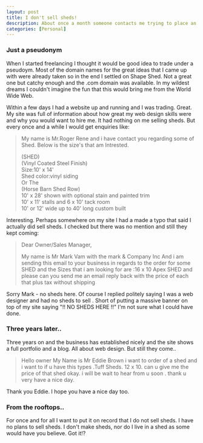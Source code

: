 ```yaml
--- 
layout: post
title: I don't sell sheds!
description: About once a month someone contacts me trying to place an order for a shed. A real shed that you can sit in. For once and for all I want to say I don't sell sheds..
categories: [Personal]
---
```

<h3>Just a pseudonym</h3>
<p>When I started freelancing I thought it would be good idea to trade under a pseudoym. Most of the domain names for the great ideas that I came up with were already taken so in the end I settled on Shape Shed. Not a great one but catchy enough and the .com domain was available. In my wildest dreams I couldn't imagine the fun that this would bring me from the World Wide Web.</p>

<p>Within a few days I had a website up and running and I was trading. Great. My site was full of information about how great my web design skills were and why you would want to hire me. It had nothing on me selling sheds. But every once and a while I would get enquiries like:</p>

<blockquote>
<p>My name is Mr.Roger Rene and i have contact you regarding some of Shed. Below is the size's that am Intrested. </p>
     
<p>(SHED)<br />
(Vinyl Coated Steel Finish)<br />
Size:10' x 14'<br />
Shed color:vinyl siding<br />
Or The<br />
(Horse Barn Shed Row)<br />
10' x 28' shown with optional stain and painted trim<br />
10' x 11' stalls and 6 x 10' tack room<br />
10' or 12' wide up to 40' long custom built<br />
</p>

</blockquote>

<p>Interesting. Perhaps somewhere on my site I had a made a typo that said I actually did sell sheds. I checked but there was no mention and still they kept coming:</p>

<blockquote>
<p>Dear Owner/Sales Manager,</p>
 
<p>My name is Mr Mark  Vam with the  mark &amp; Company Inc And i am sending this email to your business in regards to the order for some SHED and the Sizes that i am looking for are :16 x 10 Apex SHED and please can you send me an email reply back with the price of  each that plus  tax without shipping</p>
</blockquote>

<p>Sorry Mark - no sheds here. Of course I replied politely saying I was a web designer and had no sheds to sell . Short of putting a massive banner on top of my site saying "!! NO SHEDS HERE !!" I'm not sure what I could have done.</p>

<h3>Three years later..</h3>

<p>Three years on and the business has established nicely and the site shows a full portfolio and a blog. All about web design. But still they come.. </p>

<blockquote>
<p>Hello owner My Name is Mr Eddie Brown i want to order of a shed  and i want to if u have this types .Tuff Sheds. 12 x 10. can u give me the price of that shed okay. i will be wait to hear from u soon . thank u very have a nice day.</p>
</blockquote>

<p>Thank you Eddie. I hope you have a nice day too.</p>

<h3>From the rooftops..</h3>

<p>For once and for all I want to put it on record that I do not sell sheds. I have no plans to sell sheds. I don't make sheds, nor do I live in a shed as some would have you believe. Got it!?</p>
